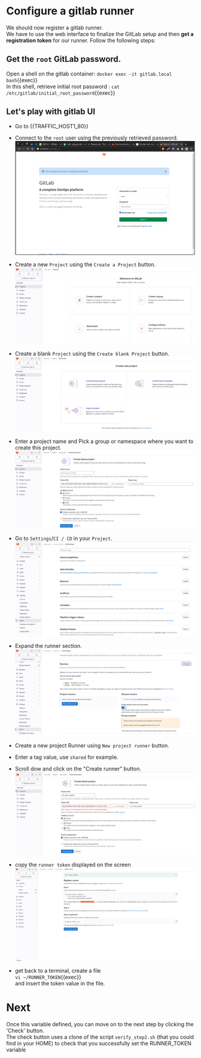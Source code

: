 # Configure a gitlab runner

We should now register a gitlab runner.  
We have to use the web interface to finalize the GitLab setup and then **get a registration token** for our runner. 
Follow the following steps:  

## Get the `root` GitLab password.

Open a shell on the gitlab container: `docker exec -it gitlab.local bash`{{exec}}  
In this shell, retrieve initial root password : `cat /etc/gitlab/initial_root_password`{{exec}}  

## Let's play with gitlab UI
- Go to {{TRAFFIC_HOST1_80}}

- Connect to the `root` user using the previously retrieved password.
![Scan results](../img/login-root.png)

- Create a new `Project` using the `Create a Project` button.
![Scan results](../img/home-page.png)

- Create a blank `Project` using the `Create blank Project` button.
![Scan results](../img/create_project.png)

- Enter a project name and Pick a group or namespace where you want to create this project.
![Scan results](../img/new-repo.png)

- Go to `Settings`/`CI / CD` in your `Project`.
![Scan results](../img/repo-page-hover-settings-ci-cd.png)

- Expand the runner section.
![Scan results](../img/repo-settings-ci-cd-runners-page.png)

- Create a new project Runner using `New project runner` button.
- Enter a tag value, use `shared` for example.
- Scroll dow and click on the "Create runner" button.
![Scan results](../img/new_project_runner.png)

- copy the `runner token` displayed on the screen
![Scan results](../img/runner_token.png)

- get back to a terminal, create a file  
`vi ~/RUNNER_TOKEN`{{exec}}  
and insert the token value in the file.

# Next
Once this variable defined, you can move on to the next step by clicking the 'Check' button.  
The check button uses a clone of the script `verify_step2.sh` (that you could find in your HOME) to check that you successfully set the RUNNER_TOKEN variable
